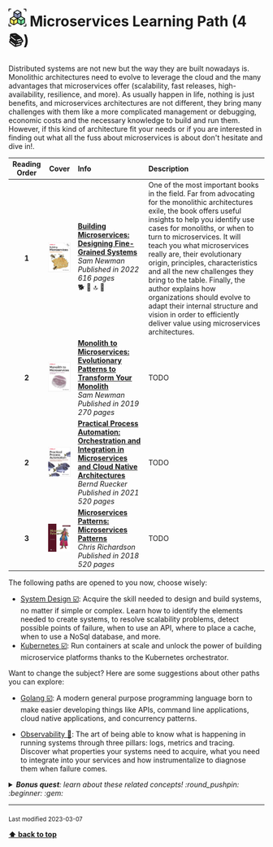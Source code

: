 [//]: # (Auto generated file from templates)

# <img height="35" src="/assets/learning-paths/icons/microservices.png" alt="microservices" title="Microservices"/> Microservices Learning Path (4 :books:)

Distributed systems are not new but the way they are built nowadays is. Monolithic architectures need to evolve to leverage the cloud and the many advantages that microservices offer (scalability, fast releases, high-availability, resilience, and more). As usually happen in life, nothing is just benefits, and microservices architectures are not different, they bring many challenges with them like a more complicated management or debugging, economic costs and the necessary knowledge to build and run them. However, if this kind of architecture fit your needs or if you are interested in finding out what all the fuss about microservices is about don't hesitate and dive in!.

| Reading Order | Cover | Info | Description |
| :---: | :---: | :--- | :--- |
| **1** | ![img](/assets/books/covers/building-microservices.jpeg) | [**Building Microservices: Designing Fine-Grained Systems**](https://learning.oreilly.com/library/view/-/9781492034018/) <br> *Sam Newman* <br> *Published in 2022* <br> *616 pages* <br> :dog2: :green_book: :top: :bookmark: | One of the most important books in the field. Far from advocating for the monolithic architectures exile, the book offers useful insights to help you identify use cases for monoliths, or when to turn to microservices. It will teach you what microservices really are, their evolutionary origin, principles, characteristics and all the new challenges they bring to the table. Finally, the author explains how organizations should evolve to adapt their internal structure and vision in order to efficiently deliver value using microservices architectures. |
| **2** | ![img](/assets/books/covers/monolith-to-microservices.jpeg) | [**Monolith to Microservices: Evolutionary Patterns to Transform Your Monolith**](https://learning.oreilly.com/library/view/-/9781492047834/) <br> *Sam Newman* <br> *Published in 2019* <br> *270 pages* <br>  | TODO |
| **2** | ![img](/assets/books/covers/practical-process-automation.jpeg) | [**Practical Process Automation: Orchestration and Integration in Microservices and Cloud Native Architectures**](https://learning.oreilly.com/library/view/-/9781492061441/) <br> *Bernd Ruecker* <br> *Published in 2021* <br> *520 pages* <br>  | TODO |
| **3** | ![img](/assets/books/covers/microservices-patterns.jpeg) | [**Microservices Patterns: Microservices Patterns**](https://learning.oreilly.com/library/view/-/9781617294549/) <br> *Chris Richardson* <br> *Published in 2018* <br> *520 pages* <br>  | TODO |

The following paths are opened to you now, choose wisely:

- [System Design :ballot_box_with_check:](/content/learning-paths/system-design.md): Acquire the skill needed to design and build systems, no matter if simple or complex. Learn how to identify the elements needed to create systems, to resolve scalability problems, detect possible points of failure, when to use an API, where to place a cache, when to use a NoSql database, and more.
- [Kubernetes :ballot_box_with_check:](/content/learning-paths/kubernetes.md): Run containers at scale and unlock the power of building microservice platforms thanks to the Kubernetes orchestrator.


Want to change the subject? Here are some suggestions about other paths you can explore:

- [Golang :ballot_box_with_check:](/content/learning-paths/golang.md): A modern general purpose programming language born to make easier developing things like APIs, command line applications, cloud native applications, and concurrency patterns.

- [Observability :construction:](/content/learning-paths/observability.md): The art of being able to know what is happening in running systems through three pillars: logs, metrics and tracing. Discover what properties your systems need to acquire, what you need to integrate into your services and how instrumentalize to diagnose them when failure comes.


<details><summary><i><b>Bonus quest</b>: learn about these related concepts! :round_pushpin: :beginner: :gem: </i></summary>
<p>

<sub>#distributed-systems #architecture #scalability #resilience #observability #kubernetes #lambda #faas</sub>

</p>
</details>

---
<sub>Last modified 2023-03-07</sub>

[**⬆ back to top**](#microservices-learning-path)
